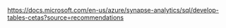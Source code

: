 https://docs.microsoft.com/en-us/azure/synapse-analytics/sql/develop-tables-cetas?source=recommendations
